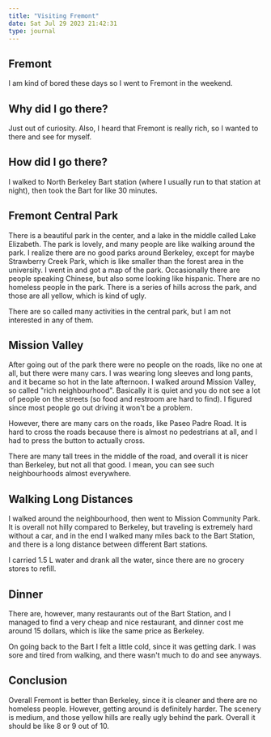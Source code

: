 ```yaml
---
title: "Visiting Fremont"
date: Sat Jul 29 2023 21:42:31
type: journal
---
```

## Fremont

I am kind of bored these days so I went to Fremont in the weekend.

## Why did I go there?

Just out of curiosity. Also, I heard that Fremont is really rich, so I
wanted to there and see for myself.

## How did I go there?

I walked to North Berkeley Bart station (where I usually run to that
station at night), then took the Bart for like 30 minutes.

## Fremont Central Park

There is a beautiful park in the center, and a lake in the middle called
Lake Elizabeth. The park is lovely, and many people are like walking
around the park. I realize there are no good parks around Berkeley,
except for maybe Strawberry Creek Park, which is like smaller than the
forest area in the university. I went in and got a map of the park.
Occasionally there are people speaking Chinese, but also some looking
like hispanic. There are no homeless people in the park. There is a
series of hills across the park, and those are all yellow, which is kind
of ugly.

There are so called many activities in the central park, but I am not
interested in any of them.

## Mission Valley

After going out of the park there were no people on the roads, like no
one at all, but there were many cars. I was wearing long sleeves and
long pants, and it became so hot in the late afternoon. I walked around
Mission Valley, so called \"rich neighbourhood\". Basically it is quiet
and you do not see a lot of people on the streets (so food and restroom
are hard to find). I figured since most people go out driving it won\'t
be a problem.

However, there are many cars on the roads, like Paseo Padre Road. It is
hard to cross the roads because there is almost no pedestrians at all,
and I had to press the button to actually cross.

There are many tall trees in the middle of the road, and overall it is
nicer than Berkeley, but not all that good. I mean, you can see such
neighbourhoods almost everywhere.

## Walking Long Distances

I walked around the neighbourhood, then went to Mission Community Park.
It is overall not hilly compared to Berkeley, but traveling is extremely
hard without a car, and in the end I walked many miles back to the Bart
Station, and there is a long distance between different Bart stations.

I carried 1.5 L water and drank all the water, since there are no
grocery stores to refill.

## Dinner

There are, however, many restaurants out of the Bart Station, and I
managed to find a very cheap and nice restaurant, and dinner cost me
around 15 dollars, which is like the same price as Berkeley.

On going back to the Bart I felt a little cold, since it was getting
dark. I was sore and tired from walking, and there wasn\'t much to do
and see anyways.

## Conclusion

Overall Fremont is better than Berkeley, since it is cleaner and there
are no homeless people. However, getting around is definitely harder.
The scenery is medium, and those yellow hills are really ugly behind the
park. Overall it should be like 8 or 9 out of 10.
